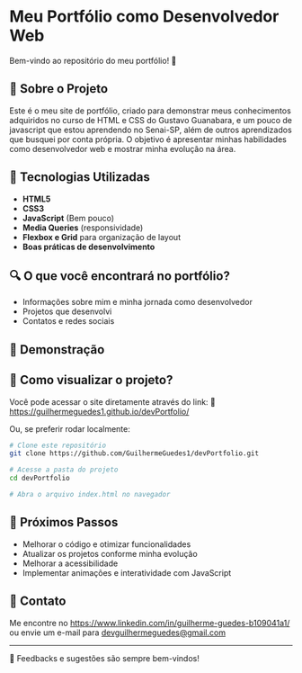 # Meu Portfólio como Desenvolvedor Web

Bem-vindo ao repositório do meu portfólio! 🚀

## 📝 Sobre o Projeto
Este é o meu site de portfólio, criado para demonstrar meus conhecimentos adquiridos no curso de HTML e CSS do Gustavo Guanabara, e um pouco de javascript que estou aprendendo no Senai-SP,
além de outros aprendizados que busquei por conta própria. O objetivo é apresentar minhas habilidades como desenvolvedor web e mostrar minha evolução na área.

## 🎯 Tecnologias Utilizadas
- **HTML5**
- **CSS3**
- **JavaScript** (Bem pouco)
- **Media Queries** (responsividade)
- **Flexbox e Grid** para organização de layout
- **Boas práticas de desenvolvimento**

## 🔍 O que você encontrará no portfólio?
- Informações sobre mim e minha jornada como desenvolvedor
- Projetos que desenvolvi
- Contatos e redes sociais

## 📸 Demonstração


## 📂 Como visualizar o projeto?
Você pode acessar o site diretamente através do link:
🔗 https://guilhermeguedes1.github.io/devPortfolio/

Ou, se preferir rodar localmente:
```bash
# Clone este repositório
git clone https://github.com/GuilhermeGuedes1/devPortfolio.git

# Acesse a pasta do projeto
cd devPortfolio

# Abra o arquivo index.html no navegador
```

## 🚀 Próximos Passos
- Melhorar o código e otimizar funcionalidades
- Atualizar os projetos conforme minha evolução
- Melhorar a acessibilidade
- Implementar animações e interatividade com JavaScript

## 📩 Contato
Me encontre no https://www.linkedin.com/in/guilherme-guedes-b109041a1/  ou envie um e-mail para devguilhermeguedes@gmail.com 

---
📢 Feedbacks e sugestões são sempre bem-vindos!
